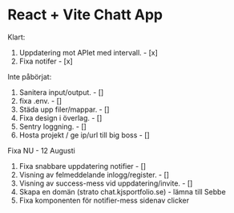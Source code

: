 # React + Vite Chatt App

Klart:

1. Uppdatering mot APIet med intervall. - [x]
1. Fixa notifer - [x]

Inte påbörjat:

1. Sanitera input/output. - []
1. fixa .env. - []
1. Städa upp filer/mappar. - []
1. Fixa design i överlag. - []
1. Sentry loggning. - []
1. Hosta projekt / ge ip/url till big boss - []

Fixa NU - 12 Augusti

1. Fixa snabbare uppdatering notifier - []
1. Visning av felmeddelande inlogg/register. - []
1. Visning av success-mess vid uppdatering/invite. - []
1. Skapa en domän (strato chat.kjsportfolio.se) - lämna till Sebbe
1. Fixa komponenten för notifier-mess sidenav clicker
